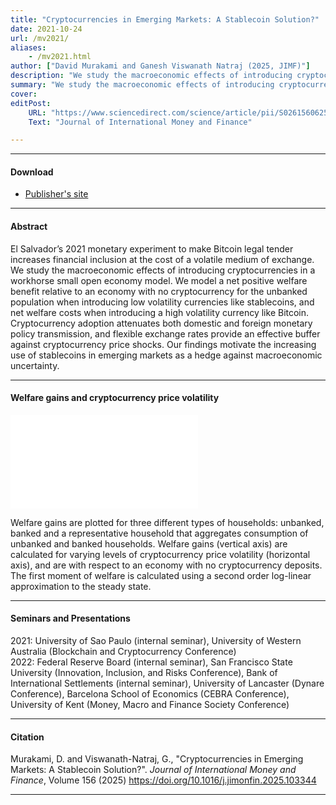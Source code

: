 ```yaml
---
title: "Cryptocurrencies in Emerging Markets: A Stablecoin Solution?" 
date: 2021-10-24
url: /mv2021/
aliases: 
    - /mv2021.html
author: ["David Murakami and Ganesh Viswanath Natraj (2025, JIMF)"]
description: "We study the macroeconomic effects of introducing cryptocurrencies in a workhorse small open economy model. Cryptocurrency adoption attenuates both domestic and foreign monetary policy transmission, and flexible exchange rates provide an effective buffer against cryptocurrency price shocks. Our findings motivate the increasing use of stablecoins in emerging markets as a hedge against macroeconomic uncertainty." 
summary: "We study the macroeconomic effects of introducing cryptocurrencies in a workhorse small open economy model. Cryptocurrency adoption attenuates both domestic and foreign monetary policy transmission, and flexible exchange rates provide an effective buffer against cryptocurrency price shocks. Our findings motivate the increasing use of stablecoins in emerging markets as a hedge against macroeconomic uncertainty." 
cover:
editPost:
    URL: "https://www.sciencedirect.com/science/article/pii/S0261560625000798"
    Text: "Journal of International Money and Finance"

---
```


---

#### Download

+ [Publisher's site](https://www.sciencedirect.com/science/article/pii/S0261560625000798)

---

#### Abstract

El Salvador’s 2021 monetary experiment to make Bitcoin legal tender increases financial inclusion at the cost of a volatile medium of exchange. We study the macroeconomic effects of introducing cryptocurrencies in a workhorse small open economy model. We model a net positive welfare benefit relative to an economy with no cryptocurrency for the unbanked population when introducing low volatility currencies like stablecoins, and net welfare costs when introducing a high volatility currency like Bitcoin. Cryptocurrency adoption attenuates both domestic and foreign monetary policy transmission, and flexible exchange rates provide an effective buffer against cryptocurrency price shocks. Our findings motivate the increasing use of stablecoins in emerging markets as a hedge against macroeconomic uncertainty.

---

#### Welfare gains and cryptocurrency price volatility

![](/mv2021_fig1.pdf) 

Welfare gains are plotted for three different types of households: unbanked, banked and a representative household that aggregates consumption of unbanked and banked households. Welfare gains (vertical axis) are calculated for varying levels of cryptocurrency price volatility (horizontal axis), and are with respect to an economy with no cryptocurrency deposits. The first moment of welfare is calculated using a second order log-linear approximation to the steady state.

---

#### Seminars and Presentations

2021: University of Sao Paulo (internal seminar), University of Western Australia (Blockchain and Cryptocurrency Conference)  
2022: Federal Reserve Board (internal seminar), San Francisco State University (Innovation, Inclusion, and Risks Conference), Bank of International Settlements (internal seminar), University of Lancaster (Dynare Conference), Barcelona School of Economics (CEBRA Conference), University of Kent (Money, Macro and Finance Society Conference)  

---

#### Citation

Murakami, D. and Viswanath-Natraj, G., "Cryptocurrencies in Emerging Markets: A Stablecoin Solution?". *Journal of International Money and Finance*, Volume 156 (2025) https://doi.org/10.1016/j.jimonfin.2025.103344

---